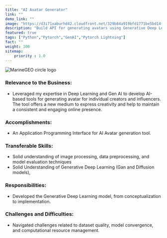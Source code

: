 ```yaml
---
title: "AI Avatar Generator"
link: ""
demo_link: ""
image: "https://d3i71xaburhd42.cloudfront.net/329b84a919bfd1771be5bd14fa81e7b3f74cc961/64-Figure4.4-1.png"
description: "Build API for generating avatars using Generative Deep Learning techniques"
featured: true
tags: ["Python","Pytorch","GenAI","Pytorch Lightning"]
fact: ""
weight: 100
sitemap: 
    priority : 1.0
---
```


<!-- <img src="https://ars.els-cdn.com/content/image/3-s2.0-B9780128243497000153-f08-34-9780128243497.jpg" alt="MarineGEO circle logo" style="height: 100%; width:100%;"/> -->

![MarineGEO circle logo](https://ars.els-cdn.com/content/image/3-s2.0-B9780128243497000153-f08-34-9780128243497.jpg "MarineGEO logo")

### **Relevance to the Business:**
- Leveraged my expertise in Deep Learning and Gen AI to develop AI-based tools for generating avatar for individual creators and influencers. The tool offers a new medium to express creativity and help to maintain a consistent and engaging online presence.

### **Accomplishments:**
- An Application Programming Interface for AI Avatar generation tool.

### **Transferable Skills:**
- Solid understanding of image processing, data preprocessing, and model evaluation techniques
- Solid Understanding of Generative Deep Learning (Gan and Diffusion models), 

### **Responsibilities:**
- Developed the Generative Deep Learning model, from conceptualization to implementation.

### **Challenges and Difficulties:**
- Navigated challenges related to dataset quality, model convergence, and computational resource management. 




